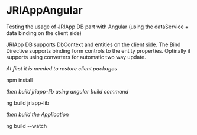 # JRIAppAngular
Testing the usage of JRIApp DB part with Angular (using the dataService + data binding on the client side)

JRIApp DB supports DbContext and entities on the client side. The Bind Directive supports binding form controls to the entity properties.
Optinally it supports using converters for automatic two way update.


_At first it is needed to restore client packages_

  npm install

_then build jriapp-lib using angular build command_

  ng build jriapp-lib


_then build the Application_

  ng build --watch
